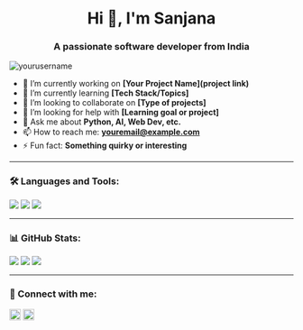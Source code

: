 <h1 align="center">Hi 👋, I'm Sanjana</h1>
<h3 align="center">A passionate software developer from India</h3>

<p align="left"> <img src="https://komarev.com/ghpvc/?username=yourusername&label=Profile%20views&color=0e75b6&style=flat" alt="yourusername" /> </p>

- 🔭 I’m currently working on **[Your Project Name](project link)**  
- 🌱 I’m currently learning **[Tech Stack/Topics]**  
- 👯 I’m looking to collaborate on **[Type of projects]**  
- 🤝 I’m looking for help with **[Learning goal or project]**  
- 💬 Ask me about **Python, AI, Web Dev, etc.**  
- 📫 How to reach me: **youremail@example.com**  
- ⚡ Fun fact: **Something quirky or interesting**

---

### 🛠️ Languages and Tools:
<p>
  <img src="https://img.shields.io/badge/Python-3776AB?style=for-the-badge&logo=python&logoColor=white" />
  <img src="https://img.shields.io/badge/JavaScript-F7DF1E?style=for-the-badge&logo=javascript&logoColor=black" />
  <img src="https://img.shields.io/badge/React-20232A?style=for-the-badge&logo=react&logoColor=61DAFB" />
  <!-- Add more as needed -->
</p>

---

### 📊 GitHub Stats:
<p>
  <img src="https://github-readme-stats.vercel.app/api?username=yourusername&show_icons=true&theme=radical" />
  <img src="https://github-readme-stats.vercel.app/api/top-langs/?username=yourusername&layout=compact&theme=radical" />
  <img src="https://github-readme-streak-stats.herokuapp.com/?user=yourusername&theme=radical" />

</p>

---

### 🔗 Connect with me:
<p>
  <a href="https://linkedin.com/in/yourlinkedin" target="blank"><img align="center" src="https://cdn.jsdelivr.net/npm/simple-icons@3.0.1/icons/linkedin.svg" height="20" width="20" /></a>
  <a href="mailto:youremail@example.com" target="blank"><img align="center" src="https://cdn.jsdelivr.net/npm/simple-icons@3.0.1/icons/gmail.svg" height="20" width="20" /></a>
  <!-- Add more social links -->
</p>
